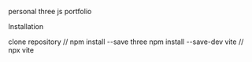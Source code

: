 personal three js portfolio

Installation

clone repository
//
npm install --save three
npm install --save-dev vite
//
npx vite
